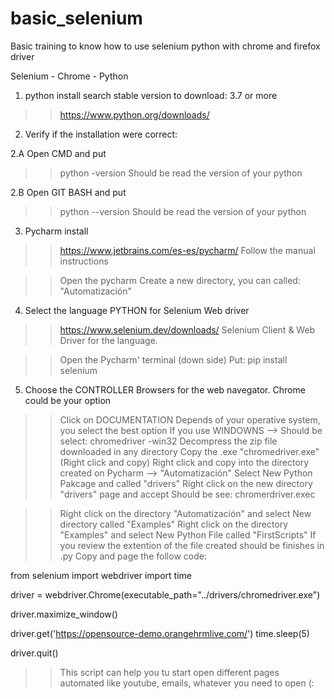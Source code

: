 # basic_selenium
Basic training to know how to use selenium python with chrome and firefox driver

Selenium - Chrome - Python

1. python install
search stable version to download: 3.7 or more
>> https://www.python.org/downloads/

2. Verify if the installation were correct:

2.A Open CMD and put
>> python -version
Should be read the version of your python

2.B Open GIT BASH and put
>> python --version
Should be read the version of your python

3. Pycharm install
>> https://www.jetbrains.com/es-es/pycharm/
Follow the manual instructions

>> Open the pycharm
>> Create a new directory, you can called: "Automatización"

4. Select the language PYTHON for Selenium Web driver 
>> https://www.selenium.dev/downloads/
Selenium Client & Web Driver for the language.

>> Open the Pycharm' terminal (down side)
>> Put: pip install selenium

5. Choose the CONTROLLER
Browsers for the web navegator.
Chrome could be your option

>> Click on DOCUMENTATION
>> Depends of your operative system, you select the best option
If you use WINDOWNS --> Should be select: chromedriver -win32
>> Decompress the zip file downloaded in any directory
>> Copy the .exe "chromedriver.exe" (Right click and copy)
>> Right click and copy into the directory created on Pycharm --> "Automatización"
>> Select New Python Pakcage and called "drivers"
>> Right click on the new directory "drivers"  page and accept
Should be see: chromerdriver.exec 

>> Right click on the directory "Automatización" and select New directory called "Examples"
>> Right click on the directory "Examples" and select New Python File called "FirstScripts"
If you review the extention of the file created should be finishes in .py
>> Copy and page the follow code:

from selenium import webdriver
import time

driver = webdriver.Chrome(executable_path="../drivers/chromedriver.exe")

driver.maximize_window()

driver.get('https://opensource-demo.orangehrmlive.com/')
time.sleep(5)

driver.quit()

>> This script can help you tu start open different pages automated like youtube, emails, whatever you need to open (: 

